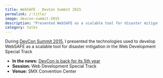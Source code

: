 ```yaml
---
title: WebSAFE - DevCon Summit 2015
permalink: /:title/
image: devcon-summit-2015
description: "Presented WebSAFE as a scalable tool for disaster mitigation in the Web Development Special Track"
category: talks
---
```


During [DevCon Summit 2015](https://devcon.ph/), I presented the technologies used to develop WebSAFE as a scalable tool for disaster mitigation in the Web Development Special Track

- **In the news:** [DevCon is back for its 5th year](https://www.rappler.com/bulletin-board/110697-devcon-summit-2015/)
- **Session:** Web Development Special Track
- **Venue:** SMX Convention Center
